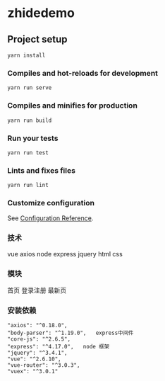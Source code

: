 # zhidedemo

## Project setup
```
yarn install
```

### Compiles and hot-reloads for development
```
yarn run serve
```

### Compiles and minifies for production
```
yarn run build
```

### Run your tests
```
yarn run test
```

### Lints and fixes files
```
yarn run lint
```

### Customize configuration
See [Configuration Reference](https://cli.vuejs.org/config/).

### 技术
vue axios node express jquery html css

### 模块
首页 登录注册 最新页

### 安装依赖
    "axios": "^0.18.0",
    "body-parser": "^1.19.0",   express中间件
    "core-js": "^2.6.5",
    "express": "^4.17.0",   node 框架
    "jquery": "^3.4.1",
    "vue": "^2.6.10",
    "vue-router": "^3.0.3",
    "vuex": "^3.0.1"
